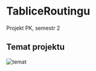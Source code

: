 # TabliceRoutingu
Projekt PK, semestr 2

## Temat projektu
![temat](https://i.imgur.com/XVyT7QF.png)
